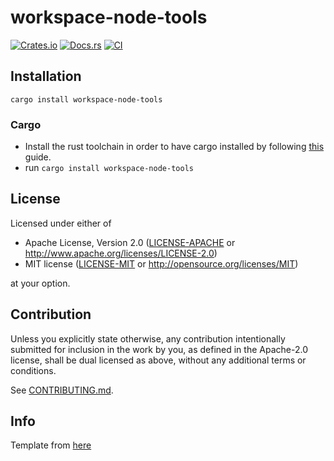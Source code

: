 # workspace-node-tools

[![Crates.io](https://img.shields.io/crates/v/workspace-node-tools.svg)](https://crates.io/crates/workspace-node-tools)
[![Docs.rs](https://docs.rs/workspace-node-tools/badge.svg)](https://docs.rs/workspace-node-tools)
[![CI](https://github.com/websublime/workspace-node-tools/workflows/CI/badge.svg)](https://github.com/websublime/workspace-node-tools/actions)

## Installation

`cargo install workspace-node-tools`

### Cargo

* Install the rust toolchain in order to have cargo installed by following
  [this](https://www.rust-lang.org/tools/install) guide.
* run `cargo install workspace-node-tools`

## License

Licensed under either of

 * Apache License, Version 2.0
   ([LICENSE-APACHE](LICENSE-APACHE) or http://www.apache.org/licenses/LICENSE-2.0)
 * MIT license
   ([LICENSE-MIT](LICENSE-MIT) or http://opensource.org/licenses/MIT)

at your option.

## Contribution

Unless you explicitly state otherwise, any contribution intentionally submitted
for inclusion in the work by you, as defined in the Apache-2.0 license, shall be
dual licensed as above, without any additional terms or conditions.

See [CONTRIBUTING.md](CONTRIBUTING.md).

## Info

Template from [here](https://rust-github.github.io/)
